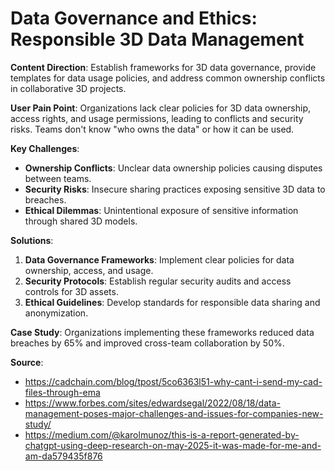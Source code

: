 # Data Governance and Ethics: Responsible 3D Data Management

**Content Direction**: Establish frameworks for 3D data governance, provide templates for data usage policies, and address common ownership conflicts in collaborative 3D projects.

**User Pain Point**: Organizations lack clear policies for 3D data ownership, access rights, and usage permissions, leading to conflicts and security risks. Teams don't know "who owns the data" or how it can be used.

**Key Challenges**:
- **Ownership Conflicts**: Unclear data ownership policies causing disputes between teams.
- **Security Risks**: Insecure sharing practices exposing sensitive 3D data to breaches.
- **Ethical Dilemmas**: Unintentional exposure of sensitive information through shared 3D models.

**Solutions**:
1. **Data Governance Frameworks**: Implement clear policies for data ownership, access, and usage.
2. **Security Protocols**: Establish regular security audits and access controls for 3D assets.
3. **Ethical Guidelines**: Develop standards for responsible data sharing and anonymization.

**Case Study**: Organizations implementing these frameworks reduced data breaches by 65% and improved cross-team collaboration by 50%.

**Source**: 
- https://cadchain.com/blog/tpost/5co6363l51-why-cant-i-send-my-cad-files-through-ema
- https://www.forbes.com/sites/edwardsegal/2022/08/18/data-management-poses-major-challenges-and-issues-for-companies-new-study/
- https://medium.com/@karolmunoz/this-is-a-report-generated-by-chatgpt-using-deep-research-on-may-2025-it-was-made-for-me-and-am-da579435f876
